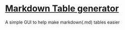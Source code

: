 # [Markdown Table generator](https://yashkarnik.github.io/Markdown-Table-Generator/)
A simple GUI to help make markdown(.md) tables easier
